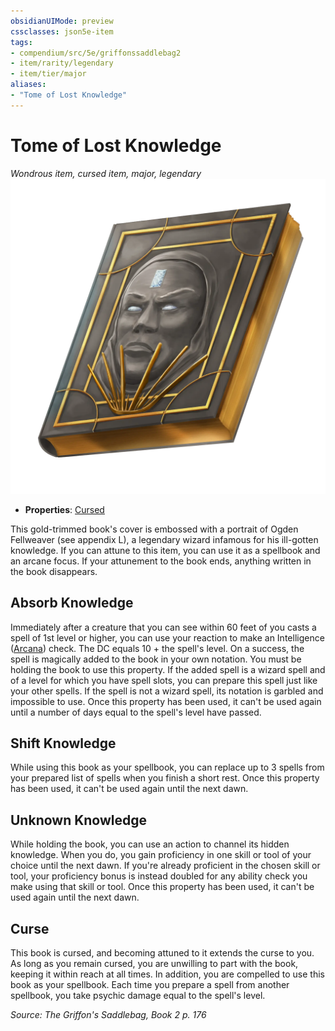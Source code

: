```yaml
---
obsidianUIMode: preview
cssclasses: json5e-item
tags:
- compendium/src/5e/griffonssaddlebag2
- item/rarity/legendary
- item/tier/major
aliases: 
- "Tome of Lost Knowledge"
---
```

# Tome of Lost Knowledge
*Wondrous item, cursed item, major, legendary*  
![](https://raw.githubusercontent.com/TheGiddyLimit/homebrew-img/main/img/GriffonsSaddlebag2/Items/Tome-of-Lost-Knowledge.webp#right)  

- **Properties**: [Cursed](/compendium/rules/item-properties.md#Cursed%20Items)

This gold-trimmed book's cover is embossed with a portrait of Ogden Fellweaver (see appendix L), a legendary wizard infamous for his ill-gotten knowledge. If you can attune to this item, you can use it as a spellbook and an arcane focus. If your attunement to the book ends, anything written in the book disappears.

## Absorb Knowledge

Immediately after a creature that you can see within 60 feet of you casts a spell of 1st level or higher, you can use your reaction to make an Intelligence ([Arcana](/compendium/rules/skills.md#Arcana)) check. The DC equals 10 + the spell's level. On a success, the spell is magically added to the book in your own notation. You must be holding the book to use this property. If the added spell is a wizard spell and of a level for which you have spell slots, you can prepare this spell just like your other spells. If the spell is not a wizard spell, its notation is garbled and impossible to use. Once this property has been used, it can't be used again until a number of days equal to the spell's level have passed.

## Shift Knowledge

While using this book as your spellbook, you can replace up to 3 spells from your prepared list of spells when you finish a short rest. Once this property has been used, it can't be used again until the next dawn.

## Unknown Knowledge

While holding the book, you can use an action to channel its hidden knowledge. When you do, you gain proficiency in one skill or tool of your choice until the next dawn. If you're already proficient in the chosen skill or tool, your proficiency bonus is instead doubled for any ability check you make using that skill or tool. Once this property has been used, it can't be used again until the next dawn.

## Curse

This book is cursed, and becoming attuned to it extends the curse to you. As long as you remain cursed, you are unwilling to part with the book, keeping it within reach at all times. In addition, you are compelled to use this book as your spellbook. Each time you prepare a spell from another spellbook, you take psychic damage equal to the spell's level.

*Source: The Griffon's Saddlebag, Book 2 p. 176*